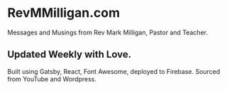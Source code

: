 # RevMMilligan.com
Messages and Musings from Rev Mark Milligan, Pastor and Teacher.
## Updated Weekly with Love.

Built using Gatsby, React, Font Awesome, deployed to Firebase.
Sourced from YouTube and Wordpress.
